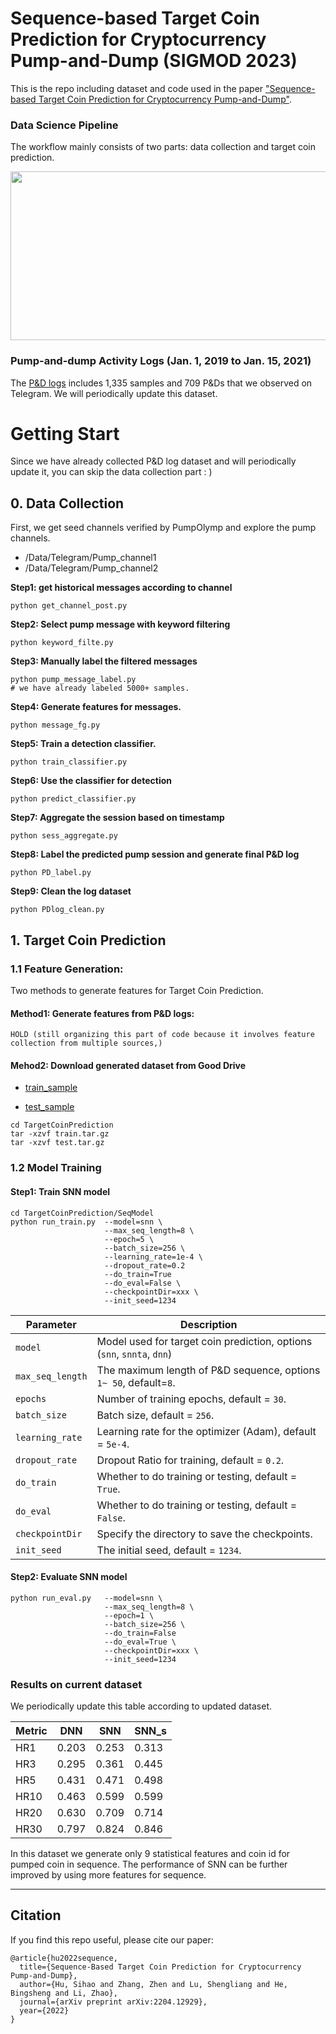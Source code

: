 

# Sequence-based Target Coin Prediction for Cryptocurrency Pump-and-Dump (SIGMOD 2023)

This is the repo including dataset and code used in the paper ["Sequence-based Target Coin Prediction for Cryptocurrency Pump-and-Dump"](https://arxiv.org/pdf/2204.12929.pdf).

<!-- <div align=center><img width="360" height="250" src="https://github.com/Bayi-Hu/Pump-and-Dump-Detection-on-Cryptocurrency/blob/master/materials/showcase.png"/></div> -->


### Data Science Pipeline

The workflow mainly consists of two parts: data collection and target coin prediction. 

<div align=center><img width="680" height="270" src="https://github.com/Bayi-Hu/Pump-and-Dump-Detection-on-Cryptocurrency/blob/master/materials/workflow.png"/></div>


### Pump-and-dump Activity Logs (Jan. 1, 2019 to Jan. 15, 2021) 

The [P&D logs](https://github.com/Bayi-Hu/Pump-and-Dump-Detection-on-Cryptocurrency/blob/master/Data/Telegram/Labeled/PD_log_cleaned.txt) includes 1,335 samples and 709 P&Ds that we observed on Telegram. 
We will periodically update this dataset.

<!-- ### SeqModel

<div align=center><img width="400" height="300" src="https://github.com/Bayi-Hu/Pump-and-Dump-Detection-on-Cryptocurrency/blob/master/materials/SNN.png"/></div> -->

# Getting Start

Since we have already collected P\&D log dataset and will periodically update it, you can skip the data collection part : )

##  0. Data Collection

First, we get seed channels verified by PumpOlymp and explore the pump channels.

- /Data/Telegram/Pump_channel1
- /Data/Telegram/Pump_channel2

**Step1: get historical messages according to channel**
``` 
python get_channel_post.py
```
**Step2: Select pump message with keyword filtering**
``` 
python keyword_filte.py
```
**Step3: Manually label the filtered messages**
``` 
python pump_message_label.py
# we have already labeled 5000+ samples. 
```
**Step4: Generate features for messages.**
``` 
python message_fg.py
```
**Step5: Train a detection classifier.**
``` 
python train_classifier.py
```
**Step6: Use the classifier for detection** 
``` 
python predict_classifier.py
```
**Step7: Aggregate the session based on timestamp**
``` 
python sess_aggregate.py
```
**Step8: Label the predicted pump session and generate final P&D log**
``` 
python PD_label.py
```
**Step9: Clean the log dataset**
``` 
python PDlog_clean.py
```


## 1. Target Coin Prediction

### 1.1 Feature Generation:

Two methods to generate features for Target Coin Prediction.

#### Method1: Generate features from P&D logs: 

```
HOLD (still organizing this part of code because it involves feature collection from multiple sources,)
``` 

#### Mehod2: Download generated dataset from Good Drive

* [train_sample](https://drive.google.com/file/d/1u2Ichky12k-ZTHDhqgFLM5WzlH26JnKa/view?usp=sharing)

* [test_sample](https://drive.google.com/file/d/1slLs-OqMqzLHrmvzbf8xlyP2zzDpIk1R/view?usp=sharing)

``` 
cd TargetCoinPrediction
tar -xzvf train.tar.gz
tar -xzvf test.tar.gz
``` 

### 1.2 Model Training

#### Step1: Train SNN model
``` 
cd TargetCoinPrediction/SeqModel
python run_train.py  --model=snn \
                     --max_seq_length=8 \
                     --epoch=5 \
                     --batch_size=256 \
                     --learning_rate=1e-4 \
                     --dropout_rate=0.2
                     --do_train=True
                     --do_eval=False \
                     --checkpointDir=xxx \
                     --init_seed=1234 
```


| Parameter        | Description                                                            |
|------------------|------------------------------------------------------------------------|
| `model`          | Model used for target coin prediction, options (`snn`, `snnta`, `dnn`) |
| `max_seq_length` | The maximum length of P&D sequence, options `1~ 50`, default=`8`.      |
| `epochs`         | Number of training epochs, default = `30`.                             |
| `batch_size`     | Batch size, default = `256`.                                           |
| `learning_rate`  | Learning rate for the optimizer (Adam), default = `5e-4`.              |
| `dropout_rate`   | Dropout Ratio for training, default = `0.2`.                           |
| `do_train`       | Whether to do training or testing, default = `True`.                   |
| `do_eval`        | Whether to do training or testing, default = `False`.                  |
| `checkpointDir`  | Specify the directory to save the checkpoints.                         |
| `init_seed`      | The initial seed, default = `1234`.                                    |



#### Step2: Evaluate SNN model
```
python run_eval.py   --model=snn \
                     --max_seq_length=8 \
                     --epoch=1 \
                     --batch_size=256 \
                     --do_train=False
                     --do_eval=True \
                     --checkpointDir=xxx \
                     --init_seed=1234 
```

### Results on current dataset

We periodically update this table according to updated dataset.

| Metric  | DNN   | SNN   | SNN_s |
|---------|-------|-------|-------|
| HR1     | 0.203 | 0.253 | 0.313 |
| HR3     | 0.295 | 0.361 | 0.445 |
| HR5     | 0.431 | 0.471 | 0.498 |
| HR10    | 0.463 | 0.599 | 0.599 |
| HR20    | 0.630 | 0.709 | 0.714 |
| HR30    | 0.797 | 0.824 | 0.846 |

In this dataset we generate only 9 statistical features and coin id for pumped coin in sequence. 
The performance of SNN can be further improved by using more features for sequence.


-----
## Citation

If you find this repo useful, please cite our paper:

```
@article{hu2022sequence,
  title={Sequence-Based Target Coin Prediction for Cryptocurrency Pump-and-Dump},
  author={Hu, Sihao and Zhang, Zhen and Lu, Shengliang and He, Bingsheng and Li, Zhao},
  journal={arXiv preprint arXiv:2204.12929},
  year={2022}
}

```





